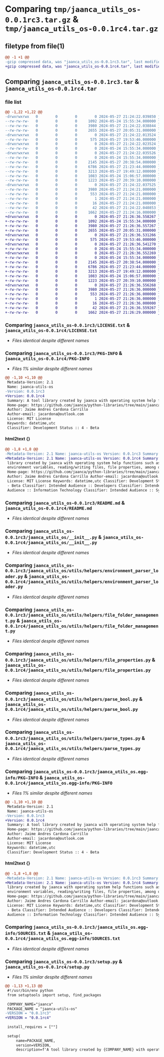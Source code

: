 # Comparing `tmp/jaanca_utils_os-0.0.1rc3.tar.gz` & `tmp/jaanca_utils_os-0.0.1rc4.tar.gz`

## filetype from file(1)

```diff
@@ -1 +1 @@
-gzip compressed data, was "jaanca_utils_os-0.0.1rc3.tar", last modified: Mon May 27 21:24:22 2024, max compression
+gzip compressed data, was "jaanca_utils_os-0.0.1rc4.tar", last modified: Mon May 27 21:26:36 2024, max compression
```

## Comparing `jaanca_utils_os-0.0.1rc3.tar` & `jaanca_utils_os-0.0.1rc4.tar`

### file list

```diff
@@ -1,22 +1,22 @@
-drwxrwxrwx   0        0        0        0 2024-05-27 21:24:22.039850 jaanca_utils_os-0.0.1rc3/
--rw-rw-rw-   0        0        0     1092 2024-05-24 15:55:34.000000 jaanca_utils_os-0.0.1rc3/LICENSE.txt
--rw-rw-rw-   0        0        0     3980 2024-05-27 21:24:22.038844 jaanca_utils_os-0.0.1rc3/PKG-INFO
--rw-rw-rw-   0        0        0     2655 2024-05-27 20:05:31.000000 jaanca_utils_os-0.0.1rc3/README.md
-drwxrwxrwx   0        0        0        0 2024-05-27 21:24:22.013524 jaanca_utils_os-0.0.1rc3/jaanca_utils_os/
--rw-rw-rw-   0        0        0      575 2024-05-27 19:53:46.000000 jaanca_utils_os-0.0.1rc3/jaanca_utils_os/__init__.py
-drwxrwxrwx   0        0        0        0 2024-05-27 21:24:22.023524 jaanca_utils_os-0.0.1rc3/jaanca_utils_os/utils/
--rw-rw-rw-   0        0        0        0 2024-05-24 15:55:34.000000 jaanca_utils_os-0.0.1rc3/jaanca_utils_os/utils/__init__.py
-drwxrwxrwx   0        0        0        0 2024-05-27 21:24:22.035526 jaanca_utils_os-0.0.1rc3/jaanca_utils_os/utils/helpers/
--rw-rw-rw-   0        0        0        0 2024-05-24 15:55:34.000000 jaanca_utils_os-0.0.1rc3/jaanca_utils_os/utils/helpers/__init__.py
--rw-rw-rw-   0        0        0     2145 2024-05-27 20:38:54.000000 jaanca_utils_os-0.0.1rc3/jaanca_utils_os/utils/helpers/environment_parser_loader.py
--rw-rw-rw-   0        0        0     6786 2024-05-27 21:23:44.000000 jaanca_utils_os-0.0.1rc3/jaanca_utils_os/utils/helpers/file_folder_management.py
--rw-rw-rw-   0        0        0     3213 2024-05-27 19:49:12.000000 jaanca_utils_os-0.0.1rc3/jaanca_utils_os/utils/helpers/file_properties.py
--rw-rw-rw-   0        0        0     1083 2024-05-24 15:06:57.000000 jaanca_utils_os-0.0.1rc3/jaanca_utils_os/utils/helpers/parse_bool.py
--rw-rw-rw-   0        0        0     1223 2024-05-27 20:39:10.000000 jaanca_utils_os-0.0.1rc3/jaanca_utils_os/utils/helpers/parse_types.py
-drwxrwxrwx   0        0        0        0 2024-05-27 21:24:22.037525 jaanca_utils_os-0.0.1rc3/jaanca_utils_os.egg-info/
--rw-rw-rw-   0        0        0     3980 2024-05-27 21:24:21.000000 jaanca_utils_os-0.0.1rc3/jaanca_utils_os.egg-info/PKG-INFO
--rw-rw-rw-   0        0        0      553 2024-05-27 21:24:21.000000 jaanca_utils_os-0.0.1rc3/jaanca_utils_os.egg-info/SOURCES.txt
--rw-rw-rw-   0        0        0        1 2024-05-27 21:24:21.000000 jaanca_utils_os-0.0.1rc3/jaanca_utils_os.egg-info/dependency_links.txt
--rw-rw-rw-   0        0        0       16 2024-05-27 21:24:21.000000 jaanca_utils_os-0.0.1rc3/jaanca_utils_os.egg-info/top_level.txt
--rw-rw-rw-   0        0        0       42 2024-05-27 21:24:22.040853 jaanca_utils_os-0.0.1rc3/setup.cfg
--rw-rw-rw-   0        0        0     1662 2024-05-27 21:24:16.000000 jaanca_utils_os-0.0.1rc3/setup.py
+drwxrwxrwx   0        0        0        0 2024-05-27 21:26:36.558267 jaanca_utils_os-0.0.1rc4/
+-rw-rw-rw-   0        0        0     1092 2024-05-24 15:55:34.000000 jaanca_utils_os-0.0.1rc4/LICENSE.txt
+-rw-rw-rw-   0        0        0     3980 2024-05-27 21:26:36.557267 jaanca_utils_os-0.0.1rc4/PKG-INFO
+-rw-rw-rw-   0        0        0     2655 2024-05-27 20:05:31.000000 jaanca_utils_os-0.0.1rc4/README.md
+drwxrwxrwx   0        0        0        0 2024-05-27 21:26:36.531266 jaanca_utils_os-0.0.1rc4/jaanca_utils_os/
+-rw-rw-rw-   0        0        0      575 2024-05-27 19:53:46.000000 jaanca_utils_os-0.0.1rc4/jaanca_utils_os/__init__.py
+drwxrwxrwx   0        0        0        0 2024-05-27 21:26:36.541270 jaanca_utils_os-0.0.1rc4/jaanca_utils_os/utils/
+-rw-rw-rw-   0        0        0        0 2024-05-24 15:55:34.000000 jaanca_utils_os-0.0.1rc4/jaanca_utils_os/utils/__init__.py
+drwxrwxrwx   0        0        0        0 2024-05-27 21:26:36.552269 jaanca_utils_os-0.0.1rc4/jaanca_utils_os/utils/helpers/
+-rw-rw-rw-   0        0        0        0 2024-05-24 15:55:34.000000 jaanca_utils_os-0.0.1rc4/jaanca_utils_os/utils/helpers/__init__.py
+-rw-rw-rw-   0        0        0     2145 2024-05-27 20:38:54.000000 jaanca_utils_os-0.0.1rc4/jaanca_utils_os/utils/helpers/environment_parser_loader.py
+-rw-rw-rw-   0        0        0     6786 2024-05-27 21:23:44.000000 jaanca_utils_os-0.0.1rc4/jaanca_utils_os/utils/helpers/file_folder_management.py
+-rw-rw-rw-   0        0        0     3213 2024-05-27 19:49:12.000000 jaanca_utils_os-0.0.1rc4/jaanca_utils_os/utils/helpers/file_properties.py
+-rw-rw-rw-   0        0        0     1083 2024-05-24 15:06:57.000000 jaanca_utils_os-0.0.1rc4/jaanca_utils_os/utils/helpers/parse_bool.py
+-rw-rw-rw-   0        0        0     1223 2024-05-27 20:39:10.000000 jaanca_utils_os-0.0.1rc4/jaanca_utils_os/utils/helpers/parse_types.py
+drwxrwxrwx   0        0        0        0 2024-05-27 21:26:36.556268 jaanca_utils_os-0.0.1rc4/jaanca_utils_os.egg-info/
+-rw-rw-rw-   0        0        0     3980 2024-05-27 21:26:36.000000 jaanca_utils_os-0.0.1rc4/jaanca_utils_os.egg-info/PKG-INFO
+-rw-rw-rw-   0        0        0      553 2024-05-27 21:26:36.000000 jaanca_utils_os-0.0.1rc4/jaanca_utils_os.egg-info/SOURCES.txt
+-rw-rw-rw-   0        0        0        1 2024-05-27 21:26:36.000000 jaanca_utils_os-0.0.1rc4/jaanca_utils_os.egg-info/dependency_links.txt
+-rw-rw-rw-   0        0        0       16 2024-05-27 21:26:36.000000 jaanca_utils_os-0.0.1rc4/jaanca_utils_os.egg-info/top_level.txt
+-rw-rw-rw-   0        0        0       42 2024-05-27 21:26:36.559267 jaanca_utils_os-0.0.1rc4/setup.cfg
+-rw-rw-rw-   0        0        0     1662 2024-05-27 21:26:29.000000 jaanca_utils_os-0.0.1rc4/setup.py
```

### Comparing `jaanca_utils_os-0.0.1rc3/LICENSE.txt` & `jaanca_utils_os-0.0.1rc4/LICENSE.txt`

 * *Files identical despite different names*

### Comparing `jaanca_utils_os-0.0.1rc3/PKG-INFO` & `jaanca_utils_os-0.0.1rc4/PKG-INFO`

 * *Files 1% similar despite different names*

```diff
@@ -1,10 +1,10 @@
 Metadata-Version: 2.1
 Name: jaanca-utils-os
-Version: 0.0.1rc3
+Version: 0.0.1rc4
 Summary: A tool library created by jaanca with operating system help functions such as reading environment variables, reading/writing files, file properties, among others.
 Home-page: https://github.com/jaanca/python-libraries/tree/main/jaanca-utils-os
 Author: Jaime Andres Cardona Carrillo
 Author-email: jacardona@outlook.com
 License: MIT License
 Keywords: datetime,utc
 Classifier: Development Status :: 4 - Beta
```

#### html2text {}

```diff
@@ -1,8 +1,8 @@
-Metadata-Version: 2.1 Name: jaanca-utils-os Version: 0.0.1rc3 Summary: A tool
+Metadata-Version: 2.1 Name: jaanca-utils-os Version: 0.0.1rc4 Summary: A tool
 library created by jaanca with operating system help functions such as reading
 environment variables, reading/writing files, file properties, among others.
 Home-page: https://github.com/jaanca/python-libraries/tree/main/jaanca-utils-os
 Author: Jaime Andres Cardona Carrillo Author-email: jacardona@outlook.com
 License: MIT License Keywords: datetime,utc Classifier: Development Status :: 4
 - Beta Classifier: Intended Audience :: Developers Classifier: Intended
 Audience :: Information Technology Classifier: Intended Audience :: System
```

### Comparing `jaanca_utils_os-0.0.1rc3/README.md` & `jaanca_utils_os-0.0.1rc4/README.md`

 * *Files identical despite different names*

### Comparing `jaanca_utils_os-0.0.1rc3/jaanca_utils_os/__init__.py` & `jaanca_utils_os-0.0.1rc4/jaanca_utils_os/__init__.py`

 * *Files identical despite different names*

### Comparing `jaanca_utils_os-0.0.1rc3/jaanca_utils_os/utils/helpers/environment_parser_loader.py` & `jaanca_utils_os-0.0.1rc4/jaanca_utils_os/utils/helpers/environment_parser_loader.py`

 * *Files identical despite different names*

### Comparing `jaanca_utils_os-0.0.1rc3/jaanca_utils_os/utils/helpers/file_folder_management.py` & `jaanca_utils_os-0.0.1rc4/jaanca_utils_os/utils/helpers/file_folder_management.py`

 * *Files identical despite different names*

### Comparing `jaanca_utils_os-0.0.1rc3/jaanca_utils_os/utils/helpers/file_properties.py` & `jaanca_utils_os-0.0.1rc4/jaanca_utils_os/utils/helpers/file_properties.py`

 * *Files identical despite different names*

### Comparing `jaanca_utils_os-0.0.1rc3/jaanca_utils_os/utils/helpers/parse_bool.py` & `jaanca_utils_os-0.0.1rc4/jaanca_utils_os/utils/helpers/parse_bool.py`

 * *Files identical despite different names*

### Comparing `jaanca_utils_os-0.0.1rc3/jaanca_utils_os/utils/helpers/parse_types.py` & `jaanca_utils_os-0.0.1rc4/jaanca_utils_os/utils/helpers/parse_types.py`

 * *Files identical despite different names*

### Comparing `jaanca_utils_os-0.0.1rc3/jaanca_utils_os.egg-info/PKG-INFO` & `jaanca_utils_os-0.0.1rc4/jaanca_utils_os.egg-info/PKG-INFO`

 * *Files 1% similar despite different names*

```diff
@@ -1,10 +1,10 @@
 Metadata-Version: 2.1
 Name: jaanca-utils-os
-Version: 0.0.1rc3
+Version: 0.0.1rc4
 Summary: A tool library created by jaanca with operating system help functions such as reading environment variables, reading/writing files, file properties, among others.
 Home-page: https://github.com/jaanca/python-libraries/tree/main/jaanca-utils-os
 Author: Jaime Andres Cardona Carrillo
 Author-email: jacardona@outlook.com
 License: MIT License
 Keywords: datetime,utc
 Classifier: Development Status :: 4 - Beta
```

#### html2text {}

```diff
@@ -1,8 +1,8 @@
-Metadata-Version: 2.1 Name: jaanca-utils-os Version: 0.0.1rc3 Summary: A tool
+Metadata-Version: 2.1 Name: jaanca-utils-os Version: 0.0.1rc4 Summary: A tool
 library created by jaanca with operating system help functions such as reading
 environment variables, reading/writing files, file properties, among others.
 Home-page: https://github.com/jaanca/python-libraries/tree/main/jaanca-utils-os
 Author: Jaime Andres Cardona Carrillo Author-email: jacardona@outlook.com
 License: MIT License Keywords: datetime,utc Classifier: Development Status :: 4
 - Beta Classifier: Intended Audience :: Developers Classifier: Intended
 Audience :: Information Technology Classifier: Intended Audience :: System
```

### Comparing `jaanca_utils_os-0.0.1rc3/jaanca_utils_os.egg-info/SOURCES.txt` & `jaanca_utils_os-0.0.1rc4/jaanca_utils_os.egg-info/SOURCES.txt`

 * *Files identical despite different names*

### Comparing `jaanca_utils_os-0.0.1rc3/setup.py` & `jaanca_utils_os-0.0.1rc4/setup.py`

 * *Files 1% similar despite different names*

```diff
@@ -1,13 +1,13 @@
 #!/usr/bin/env python
 from setuptools import setup, find_packages
 
 COMPANY_NAME="jaanca"
 PACKAGE_NAME = "jaanca-utils-os"
-VERSION = "0.0.1rc3"
+VERSION = "0.0.1rc4"
 
 install_requires = [""]
 
 setup(
     name=PACKAGE_NAME,
     version=VERSION,
     description=f'A tool library created by {COMPANY_NAME} with operating system help functions such as reading environment variables, reading/writing files, file properties, among others.',
```

